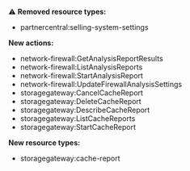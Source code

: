 :warning: **Removed resource types:**

- partnercentral:selling-system-settings

**New actions:**

- network-firewall:GetAnalysisReportResults
- network-firewall:ListAnalysisReports
- network-firewall:StartAnalysisReport
- network-firewall:UpdateFirewallAnalysisSettings
- storagegateway:CancelCacheReport
- storagegateway:DeleteCacheReport
- storagegateway:DescribeCacheReport
- storagegateway:ListCacheReports
- storagegateway:StartCacheReport

**New resource types:**

- storagegateway:cache-report
